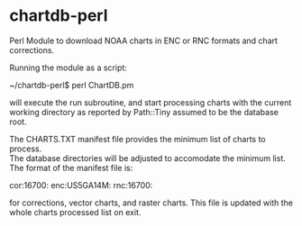 # chartdb-perl
Perl Module to download NOAA charts in ENC or RNC formats and chart corrections.

Running the module as a script:

 ~/chartdb-perl$ perl ChartDB.pm

will execute the run subroutine, and start processing charts with the current 
working directory as reported by Path::Tiny assumed to be the database root.

The CHARTS.TXT manifest file provides the minimum list of charts to process.  
The database directories will be adjusted to accomodate the minimum list.  
The format of the manifest file is:

cor:16700:
enc:US5GA14M:
rnc:16700:

for corrections, vector charts, and raster charts. This file is updated with 
the whole charts processed list on exit.
